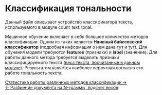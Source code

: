 # Классификация тональности
Данный файл описывает устройство классификатора текста, используемого в модуле count_text_tonal. 

Машинное обучение включает в себя большое количество методов классификации. Одним из таких является
**Наивный байесовский классификатор** (подробная информация о нем дана [тут](https://habr.com/post/120194/) и 
[тут](https://ru.wikipedia.org/wiki/Наивный_байесовский_классификатор)). Для обучения модели требуются **features** 
(признаки) и **label** (значение). Для работы данного метода требуется выделить признаки
классифицируемого текста ([веса текста, посчитанные в данном модуле](./ngram_delta_tf_idf.md)). Результатом является наиболее вероятная согласно его работе тональность текста.

[Статистика работы различных методов классификации →](./statistics.md) \
[← Разбиение документа на N-граммы, подсчет весов](./ngram_delta_tf_idf.md)